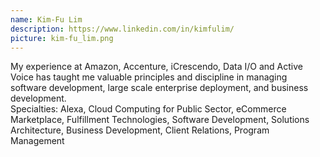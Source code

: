 ```yaml
---
name: Kim-Fu Lim
description: https://www.linkedin.com/in/kimfulim/
picture: kim-fu_lim.png
---
```

My experience at Amazon, Accenture, iCrescendo, Data I/O and Active Voice has taught me valuable principles and discipline in managing software development, large scale enterprise deployment, and business development.<br>
Specialties: Alexa, Cloud Computing for Public Sector, eCommerce Marketplace, Fulfillment Technologies,
Software Development, Solutions Architecture, Business Development, Client Relations, Program Management